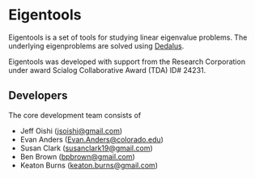 # Eigentools

Eigentools is a set of tools for studying linear eigenvalue problems. The underlying eigenproblems are solved using [Dedalus](http://dedalus-project.org).

Eigentools was developed with support from the Research Corporation under award Scialog Collaborative Award (TDA) ID# 24231.

## Developers
The core development team consists of 

* Jeff Oishi (<jsoishi@gmail.com>)
* Evan Anders (<Evan.Anders@colorado.edu>)
* Susan Clark (<susanclark19@gmail.com>)
* Ben Brown (<bpbrown@gmail.com>)
* Keaton Burns (<keaton.burns@gmail.com>)

